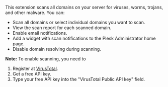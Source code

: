 This extension scans all domains on your server for viruses, worms, trojans, and other malware. You can:

- Scan all domains or select individual domains you want to scan.
- View the scan report for each scanned domain.
- Enable email notifications.
- Add a widget with scan notifications to the Plesk Administrator home page.
- Disable domain resolving during scanning.

**Note:** To enable scanning, you need to

1. Register at [VirusTotal](https://virustotal.com/).
2. Get a free API key.
3. Type your free API key into the "VirusTotal Public API key" field.
